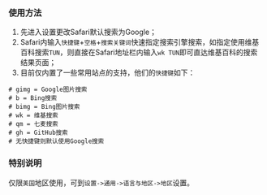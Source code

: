 ### 使用方法
1. 先进入设置更改Safari默认搜索为Google；
2. Safari内输入`快捷键`+`空格`+`搜索关键词`快速指定搜索引擎搜索，如指定使用维基百科搜索`TUN`，则直接在Safari地址栏内输入`wk TUN`即可直达维基百科的搜索结果页面；
3. 目前仅内置了一些常用站点的支持，他们的`快捷键`如下：

```
# gimg = Google图片搜索
# b = Bing搜索
# bimg = Bing图片搜索
# wk = 维基搜索
# qm = 七麦搜索
# gh = GitHub搜索
# 无快捷键则默认使用Google搜索
```

### 特别说明
仅限`美国`地区使用，可到`设置->通用->语言与地区->地区`设置。
